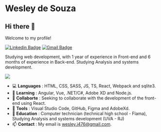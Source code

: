 # Wesley de Souza 

## Hi there 👋

Welcome to my profile!

[![Linkedin Badge](https://img.shields.io/badge/-LinkedIn-blue?style=flat-square&logo=Linkedin&logoColor=white&link=https://www.linkedin.com/in/wesley-de-souza-851271161/)](https://www.linkedin.com/in/wesley-de-souza-851271161/)
[![Gmail Badge](https://img.shields.io/badge/-Gmail-c14438?style=flat-square&logo=Gmail&logoColor=white&link=mailto:wesley.i476@gmail.com)](mailto:wesley.i476@gmail.com)

Studying web development, with 1 year of experience in Front-end and 6 months of experience in Back-end. Studying Analysis and systems development.

<img src="https://github-readme-stats.vercel.app/api?username=weslynsouza&&show_icons=true&title_color=ffffff&icon_color=bb2acf&text_color=daf7dc&bg_color=151515"/>

- :computer: **Languages** : HTML, CSS, SASS, JS, TS, React, Webpack and sqlite3.
- 🌱 **Learning** : Angular, Vue, .NET/C#, Adobe XD and Node.js.
- 👯 **Collaborte** : Seeking to collaborate with the development of the front-end using React.
- :hammer: **Tools** : Visual Studio Code, GitHub, Figma and AdobeXd.
- :book: **Education** : Computer technician (technical high school - Flama), Studying Analysis and systems development (UVA - RJ)
- 📫 **Contact** : My email is wesley.i476@gmail.com.


<!--
**WeslynSouza/WeslynSouza** is a ✨ _special_ ✨ repository because its `README.md` (this file) appears on your GitHub profile.

Here are some ideas to get you started:

- 🔭 I’m currently working on ...
- 🌱 I’m currently learning ...
- 👯 I’m looking to collaborate on ...
- 🤔 I’m looking for help with ...
- 💬 Ask me about ...
- 📫 How to reach me: ...
- 😄 Pronouns: ...
- ⚡ Fun fact: ...
-->
